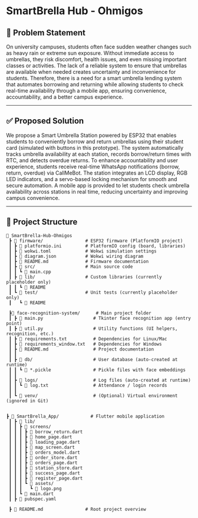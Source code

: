 
# SmartBrella Hub - Ohmigos

## 🧩 Problem Statement
On university campuses, students often face sudden weather changes such as heavy rain or extreme sun exposure. Without immediate access to umbrellas, they risk discomfort, health issues, and even missing important classes or activities. The lack of a reliable system to ensure that umbrellas are available when needed creates uncertainty and inconvenience for students. Therefore, there is a need for a smart umbrella lending system that automates borrowing and returning while allowing students to check real-time availability through a mobile app, ensuring convenience, accountability, and a better campus experience.

---

## ✅ Proposed Solution
We propose a Smart Umbrella Station powered by ESP32 that enables students to conveniently borrow and return umbrellas using their student card (simulated with buttons in this prototype). The system automatically tracks umbrella availability at each station, records borrow/return times with RTC, and detects overdue returns. To enhance accountability and user experience, students receive real-time WhatsApp notifications (borrow, return, overdue) via CallMeBot. The station integrates an LCD display, RGB LED indicators, and a servo-based locking mechanism for smooth and secure automation. A mobile app is provided to let students check umbrella availability across stations in real time, reducing uncertainty and improving campus convenience.

---

## 📂 Project Structure  

```plaintext
📁 SmartBrella-Hub-Ohmigos
 ┣ 📁 firmware/                # ESP32 firmware (PlatformIO project)
 ┃ ┣ 📄 platformio.ini         # PlatformIO config (board, libraries)
 ┃ ┣ 📄 wokwi.toml             # Wokwi simulation settings
 ┃ ┣ 📄 diagram.json           # Wokwi wiring diagram
 ┃ ┣ 📄 README.md              # Firmware documentation
 ┃ ┣ 📂 src/                   # Main source code
 ┃ ┃ ┗ 📄 main.cpp
 ┃ ┣ 📂 lib/                   # Custom libraries (currently placeholder only)
 ┃ ┃ ┗ 📄 README
 ┃ ┗ 📂 test/                  # Unit tests (currently placeholder only)
 ┃   ┗ 📄 README

 ┣📁 face-recognition-system/      # Main project folder
 ┃ ┣ 📄 main.py                   # Tkinter face recognition app (entry point)
 ┃ ┣ 📄 util.py                   # Utility functions (UI helpers, recognition, etc.)
 ┃ ┣ 📄 requirements.txt          # Dependencies for Linux/Mac
 ┃ ┣ 📄 requirements_window.txt   # Dependencies for Windows
 ┃ ┣ 📄 README.md                 # Project documentation
 ┃ ┃
 ┃ ┣ 📁 db/                       # User database (auto-created at runtime)
 ┃ ┃ ┗ 📄 *.pickle                # Pickle files with face embeddings
 ┃ ┃
 ┃ ┣ 📁 logs/                     # Log files (auto-created at runtime)
 ┃ ┃ ┗ 📄 log.txt                 # Attendance / login records
 ┃ ┃
 ┃ ┗ 📁 venv/                     # (Optional) Virtual environment (ignored in Git)


┣ 📁 SmartBrella_App/            # Flutter mobile application
 ┃ ┣ 📁 lib/
 ┃ ┃ ┣ 📁 screens/
 ┃ ┃ ┃ ┣ 📄 borrow_return.dart
 ┃ ┃ ┃ ┣ 📄 home_page.dart
 ┃ ┃ ┃ ┣ 📄 loading_page.dart 
 ┃ ┃ ┃ ┣ 📄 map_screen.dart 
 ┃ ┃ ┃ ┣ 📄 orders_model.dart 
 ┃ ┃ ┃ ┣ 📄 order_store.dart 
 ┃ ┃ ┃ ┣ 📄 orders_page.dart
 ┃ ┃ ┃ ┣ 📄 station_store.dart  
 ┃ ┃ ┃ ┣ 📄 success_page.dart 
 ┃ ┃ ┃ ┣ 📄 register_page.dart
 ┃ ┃ ┃ ┗ 📁 assets/
 ┃ ┃ ┃   ┗ 📄 logo.png
 ┃ ┃ ┗ 📄 main.dart
 ┃ ┣ 📁 pubspec.yaml 

 ┣ 📄 README.md                # Root project overview



